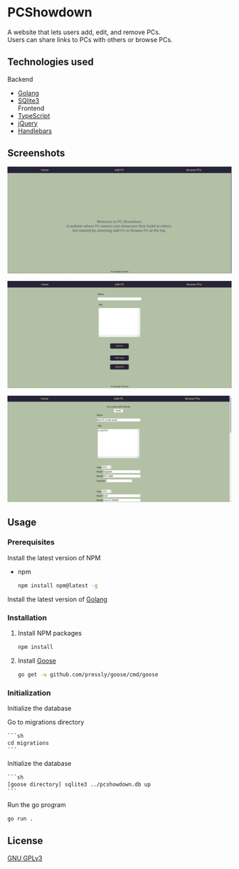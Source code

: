# PCShowdown
A website that lets users add, edit, and remove PCs. \
Users can share links to PCs with others or browse PCs.

## Technologies used
  Backend
   * [Golang](https://golang.org/) 
   * [SQlite3](https://www.sqlite.org/index.html)\
Frontend
   * [TypeScript](https://www.typescriptlang.org/)
   * [jQuery](https://jquery.com/) 
   * [Handlebars](https://handlebarsjs.com/) 

## Screenshots
![Screenshot of the app](./screenshots/screenshot1.PNG)

![Screenshot of the app](./screenshots/screenshot2.PNG)

![Screenshot of the app](./screenshots/screenshot3.PNG)

## Usage

### Prerequisites

Install the latest version of NPM
* npm

  ```sh
  npm install npm@latest -g
  ```
  
 Install the latest version of [Golang](https://golang.org/dl/) 
 
 ### Installation
 
1. Install NPM packages

   ```sh
   npm install
   ```
2. Install [Goose](https://github.com/pressly/goose)

    ```sh
    go get -u github.com/pressly/goose/cmd/goose
    ```

### Initialization

Initialize the database

  Go to migrations directory

    ```sh
    cd migrations
    ```

  Initialize the database  
    
    ```sh
    [goose directory] sqlite3 ../pcshowdown.db up
    ```

Run the go program

  ```sh
  go run .
  ```

## License
[GNU GPLv3](https://choosealicense.com/licenses/gpl-3.0/)
